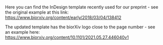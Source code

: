Here you can find the InDesign template recently used for our preprint - see the original example at this link:
https://www.biorxiv.org/content/early/2018/03/04/138412

The updated template has the biorXiv logo close to the page number - see an example here:
https://www.biorxiv.org/content/10.1101/2021.05.27.446040v1
